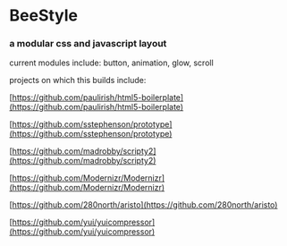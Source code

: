 BeeStyle
=========

### a modular css and javascript layout

current modules include: button, animation, glow, scroll

projects on which this builds include:

[https://github.com/paulirish/html5-boilerplate](https://github.com/paulirish/html5-boilerplate)

[https://github.com/sstephenson/prototype](https://github.com/sstephenson/prototype)

[https://github.com/madrobby/scripty2](https://github.com/madrobby/scripty2)

[https://github.com/Modernizr/Modernizr](https://github.com/Modernizr/Modernizr)

[https://github.com/280north/aristo](https://github.com/280north/aristo)

[https://github.com/yui/yuicompressor](https://github.com/yui/yuicompressor)
